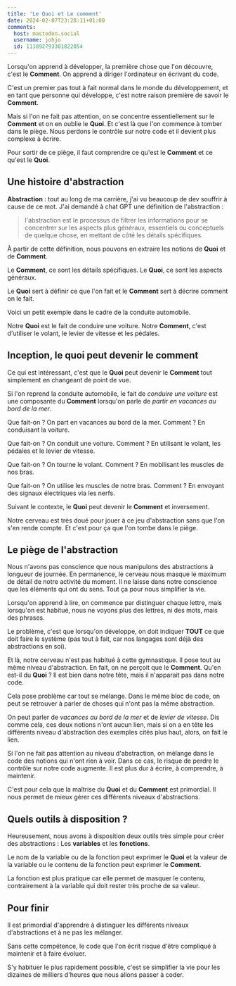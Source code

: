 ```yaml
---
title: 'Le Quoi et Le comment'
date: 2024-02-07T23:28:11+01:00
comments:
  host: mastodon.social
  username: johjo
  id: 111892793301822054
---
```


Lorsqu'on apprend à développer, la première chose que l'on découvre, c'est le **Comment**. On apprend à diriger l'ordinateur en écrivant du code.

C'est un premier pas tout à fait normal dans le monde du développement, et en tant que personne qui développe, c'est notre raison première de savoir le **Comment**.

Mais si l'on ne fait pas attention, on se concentre essentiellement sur le **Comment** et on en oublie le **Quoi**. Et c'est là que l'on commence à tomber dans le piège. Nous perdons le contrôle sur notre code et il devient plus complexe à écrire.

Pour sortir de ce piège, il faut comprendre ce qu'est le **Comment** et ce qu'est le **Quoi**.

## Une histoire d'abstraction

**Abstraction** : tout au long de ma carrière, j'ai vu beaucoup de dev souffrir à cause de ce mot. J'ai demandé à chat GPT une définition de l'abstraction : 

> l'abstraction est le processus de filtrer les informations pour se concentrer sur les aspects plus généraux, essentiels ou conceptuels de quelque chose, en mettant de côté les détails spécifiques.

À partir de cette définition, nous pouvons en extraire les notions de **Quoi** et de **Comment**.

Le **Comment**, ce sont les détails spécifiques.
Le **Quoi**, ce sont les aspects généraux.

Le **Quoi** sert à définir ce que l'on fait et le **Comment** sert à décrire comment on le fait.

Voici un petit exemple dans le cadre de la conduite automobile.

Notre **Quoi** est le fait de conduire une voiture. Notre **Comment**, c'est d'utiliser le volant, le levier de vitesse et les pédales.

## Inception, le quoi peut devenir le comment
Ce qui est intéressant, c'est que le **Quoi** peut devenir le **Comment** tout simplement en changeant de point de vue.

Si l'on reprend la conduite automobile, le fait de *conduire une voiture* est une composante du **Comment** lorsqu'on parle de *partir en vacances au bord de la mer*.

Que fait-on ?
On part en vacances au bord de la mer. Comment ? En conduisant la voiture.

Que fait-on ?
On conduit une voiture. Comment ? En utilisant le volant, les pédales et le levier de vitesse.

Que fait-on ?
On tourne le volant. Comment ? En mobilisant les muscles de nos bras.

Que fait-on ?
On utilise les muscles de notre bras. Comment ? En envoyant des signaux électriques via les nerfs.

Suivant le contexte, le **Quoi** peut devenir le **Comment** et inversement.

Notre cerveau est très doué pour jouer à ce jeu d'abstraction sans que l'on s'en rende compte. Et c'est pour ça que l'on tombe dans le piège.

## Le piège de l'abstraction
Nous n'avons pas conscience que nous manipulons des abstractions à longueur de journée. En permanence, le cerveau nous masque le maximum de détail de notre activité du moment. Il ne laisse dans notre conscience que les éléments qui ont du sens. Tout ça pour nous simplifier la vie.

Lorsqu'on apprend à lire, on commence par distinguer chaque lettre, mais lorsqu'on est habitué, nous ne voyons plus des lettres, ni des mots, mais des phrases.

Le problème, c'est que lorsqu'on développe, on doit indiquer **TOUT** ce que doit faire le système (pas tout à fait, car nos langages sont déjà des abstractions en soi).

Et là, notre cerveau n'est pas habitué à cette gymnastique. Il pose tout au même niveau d'abstraction. En fait, on ne perçoit que le **Comment**.
Qu'en est-il du **Quoi** ? Il est bien dans notre tête, mais il n'apparait pas dans notre code.

Cela pose problème car tout se mélange. Dans le même bloc de code, on peut se retrouver à parler de choses qui n'ont pas la même abstraction. 

On peut parler de *vacances au bord de la mer* et de *levier de vitesse*. Dis comme cela, ces deux notions n'ont aucun lien, mais si on a en tête les différents niveau d'abstraction des exemples cités plus haut, alors, on fait le lien.

Si l'on ne fait pas attention au niveau d'abstraction, on mélange dans le code des notions qui n'ont rien à voir. Dans ce cas, le risque de perdre le contrôle sur notre code augmente. Il est plus dur à écrire, à comprendre, à maintenir.

C'est pour cela que la maîtrise du **Quoi** et du **Comment** est primordial. Il nous permet de mieux gérer ces différents niveaux d'abstractions.

## Quels outils à disposition ? 
Heureusement, nous avons à disposition deux outils très simple pour créer des abstractions : Les **variables** et les **fonctions**.

Le nom de la variable ou de la fonction peut exprimer le **Quoi** et la valeur de la variable ou le contenu de la fonction peut exprimer le **Comment**.

La fonction est plus pratique car elle permet de masquer le contenu, contrairement à la variable qui doit rester très proche de sa valeur.

## Pour finir
Il est primordial d'apprendre à distinguer les différents niveaux d'abstractions et à ne pas les mélanger.

Sans cette compétence, le code que l'on écrit risque d'être compliqué à maintenir et à faire évoluer.

S'y habituer le plus rapidement possible, c'est se simplifier la vie pour les dizaines de milliers d'heures que nous allons passer à coder.